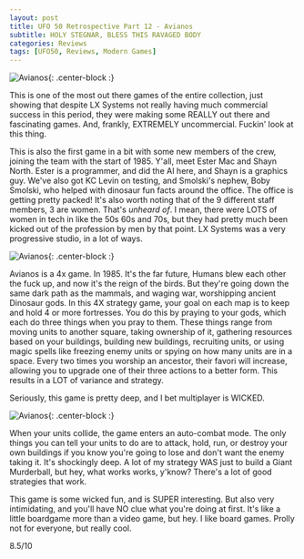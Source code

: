 ```yaml
---
layout: post
title: UFO 50 Retrospective Part 12 - Avianos
subtitle: HOLY STEGNAR, BLESS THIS RAVAGED BODY
categories: Reviews
tags: [UFO50, Reviews, Modern Games]
---
```


![Avianos](https://imgur.com/uEJP5VD.png){: .center-block :}

This is one of the most out there games of the entire collection, just showing that despite LX Systems not really having much commercial success in this period, they were making some REALLY out there and fascinating games. And, frankly, EXTREMELY uncommercial. Fuckin' look at this thing.

This is also the first game in a bit with some new members of the crew, joining the team with the start of 1985. Y'all, meet Ester Mac and Shayn North. Ester is a programmer, and did the AI here, and Shayn is a graphics guy. We've also got KC Levin on testing, and Smolski's nephew, Boby Smolski, who helped with dinosaur fun facts around the office. The office is getting pretty packed! It's also worth noting that of the 9 different staff members, 3 are women. That's *unheard of*. I mean, there were LOTS of women in tech in like the 50s 60s and 70s, but they had pretty much been kicked out of the profession by men by that point. LX Systems was a very progressive studio, in a lot of ways. 

![Avianos](https://imgur.com/tP7S01s.png){: .center-block :}


Avianos is a 4x game. In 1985. It's the far future, Humans blew each other the fuck up, and now it's the reign of the birds. But they're going down the same dark path as the mammals, and waging war, worshipping ancient Dinosaur gods. In this 4X strategy game, your goal on each map is to keep and hold 4 or more fortresses. You do this by praying to your gods, which each do three things when you pray to them. These things range from moving units to another square, taking ownership of it, gathering resources based on your buildings, building new buildings, recruiting units, or using magic spells like freezing enemy units or spying on how many units are in a space. Every two times you worship an ancestor, their favori will increase, allowing you to upgrade one of their three actions to a better form. This results in a LOT of variance and strategy.

Seriously, this game is pretty deep, and I bet multiplayer is WICKED.

![Avianos](https://imgur.com/nwOFhZJ.png){: .center-block :}

When your units collide, the game enters an auto-combat mode. The only things you can tell your units to do are to attack, hold, run, or destroy your own buildings if you know you're going to lose and don't want the enemy taking it. It's shockingly deep. A lot of my strategy WAS just to build a Giant Murderball, but hey, what works works, y'know? There's a lot of good strategies that work.

This game is some wicked fun, and is SUPER interesting. But also very intimidating, and you'll have NO clue what you're doing at first. It's like a little boardgame more than a video game, but hey. I like board games. Prolly not for everyone, but really cool.

8.5/10
